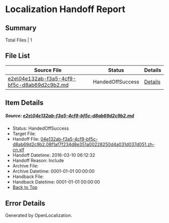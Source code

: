 # <a name='report-top'></a> Localization Handoff Report

## Summary
 Total Files | 1

## File List
 Source File | Status | Details 
 ----------- | ------ | ------- 
 [e2e\04e132ab-f3a5-4cf9-bf5c-d8ab69d2c9b2.md](https://github.com/OpenLocalizationTest/oltest/blob/55c410fb81c77740e418ce7ff0dae8e36ea47964/e2e/04e132ab-f3a5-4cf9-bf5c-d8ab69d2c9b2.md) | HandedOffSuccess | [Details](#0207b5db00c8b9cd04c50b3559e21953fbc7576d1)

## Item Details
##### <a name='0207b5db00c8b9cd04c50b3559e21953fbc7576d1'></a> Source: [e2e\04e132ab-f3a5-4cf9-bf5c-d8ab69d2c9b2.md](https://github.com/OpenLocalizationTest/oltest/blob/55c410fb81c77740e418ce7ff0dae8e36ea47964/e2e/04e132ab-f3a5-4cf9-bf5c-d8ab69d2c9b2.md)
* Status: HandedOffSuccess
* Target File: 
* Handoff File: [04e132ab-f3a5-4cf9-bf5c-d8ab69d2c9b2.08f1af7f234d8e351a00228250d4a031d037d051.zh-cn.xlf](https://github.com/OpenLocalizationTestOrg/olhandoff/blob/97d8729bdd7c33191f0966a99adb49302fe05c8c/ol-handoff/OpenLocalizationTestOrg/oltest.zh-cn/xinjiang/ht/04e132ab-f3a5-4cf9-bf5c-d8ab69d2c9b2.08f1af7f234d8e351a00228250d4a031d037d051.zh-cn.xlf)
* Handoff Datetime: 2016-03-10 06:12:32
* Handoff Reason: Include
* Archive File: 
* Archive Datetime: 0001-01-01 00:00:00
* Handback File: 
* Handback Datetime: 0001-01-01 00:00:00
* [Back to Top](#report-top)


## Error Details

Generated by OpenLocalization.
